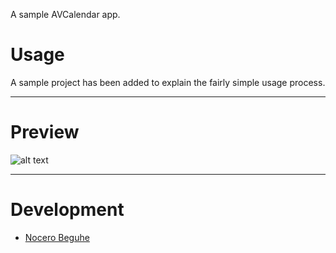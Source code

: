A sample AVCalendar app.


# Usage

A sample project has been added to explain the fairly simple usage process.

---
# Preview

![alt text](https://raw.githubusercontent.com/nocero/AVCalendar/master/AVCalendarSample/AVCalendarSample/Screenshot.png)

---

# Development

* [Nocero Beguhe](https://github.com/nocero)
